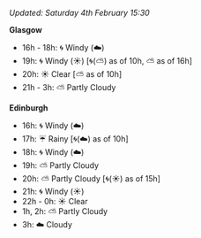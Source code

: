 *Updated: Saturday 4th February 15:30*

**Glasgow**

* 16h - 18h: :cyclone: Windy (:cloud:)
* 19h: :cyclone: Windy (:sunny:) [:cyclone:(:partly_sunny:) as of 10h, :partly_sunny: as of 16h]
* 20h: :sunny: Clear [:partly_sunny: as of 10h]
* 21h - 3h: :partly_sunny: Partly Cloudy

**Edinburgh**

* 16h: :cyclone: Windy (:cloud:)
* 17h: :umbrella: Rainy [:cyclone:(:cloud:) as of 10h]
* 18h: :cyclone: Windy (:cloud:)
* 19h: :partly_sunny: Partly Cloudy
* 20h: :partly_sunny: Partly Cloudy [:cyclone:(:sunny:) as of 15h]
* 21h: :cyclone: Windy (:sunny:)
* 22h - 0h: :sunny: Clear
* 1h, 2h: :partly_sunny: Partly Cloudy
* 3h: :cloud: Cloudy
